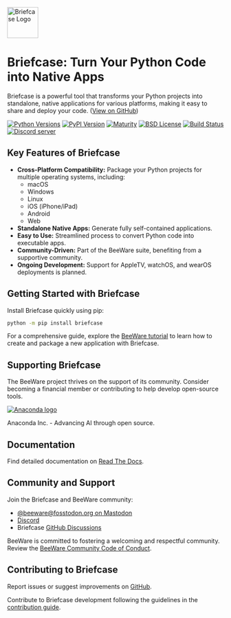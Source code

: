 <img src="https://beeware.org/project/briefcase/briefcase.png" width="72" alt="Briefcase Logo" />

# Briefcase: Turn Your Python Code into Native Apps

Briefcase is a powerful tool that transforms your Python projects into standalone, native applications for various platforms, making it easy to share and deploy your code. ([View on GitHub](https://github.com/beeware/briefcase))

[![Python Versions](https://img.shields.io/pypi/pyversions/briefcase.svg)](https://pypi.python.org/pypi/briefcase)
[![PyPI Version](https://img.shields.io/pypi/v/briefcase.svg)](https://pypi.python.org/pypi/briefcase)
[![Maturity](https://img.shields.io/pypi/status/briefcase.svg)](https://pypi.python.org/pypi/briefcase)
[![BSD License](https://img.shields.io/pypi/l/briefcase.svg)](https://github.com/beeware/briefcase/blob/main/LICENSE)
[![Build Status](https://github.com/beeware/briefcase/workflows/CI/badge.svg?branch=main)](https://github.com/beeware/briefcase/actions)
[![Discord server](https://img.shields.io/discord/836455665257021440?label=Discord%20Chat&logo=discord&style=plastic)](https://beeware.org/bee/chat/)

## Key Features of Briefcase

*   **Cross-Platform Compatibility:** Package your Python projects for multiple operating systems, including:
    *   macOS
    *   Windows
    *   Linux
    *   iOS (iPhone/iPad)
    *   Android
    *   Web
*   **Standalone Native Apps:** Generate fully self-contained applications.
*   **Easy to Use:** Streamlined process to convert Python code into executable apps.
*   **Community-Driven:** Part of the BeeWare suite, benefiting from a supportive community.
*   **Ongoing Development:** Support for AppleTV, watchOS, and wearOS deployments is planned.

## Getting Started with Briefcase

Install Briefcase quickly using pip:

```bash
python -m pip install briefcase
```

For a comprehensive guide, explore the [BeeWare tutorial](https://docs.beeware.org) to learn how to create and package a new application with Briefcase.

## Supporting Briefcase

The BeeWare project thrives on the support of its community. Consider becoming a financial member or contributing to help develop open-source tools.

[![Anaconda logo](https://beeware.org/community/members/anaconda/anaconda-large.png)](https://anaconda.com/)

Anaconda Inc. - Advancing AI through open source.

## Documentation

Find detailed documentation on [Read The Docs](https://briefcase.readthedocs.io).

## Community and Support

Join the Briefcase and BeeWare community:

*   [@beeware@fosstodon.org on Mastodon](https://fosstodon.org/@beeware)
*   [Discord](https://beeware.org/bee/chat/)
*   Briefcase [GitHub Discussions](https://github.com/beeware/briefcase/discussions)

BeeWare is committed to fostering a welcoming and respectful community. Review the [BeeWare Community Code of Conduct](https://beeware.org/community/behavior/).

## Contributing to Briefcase

Report issues or suggest improvements on [GitHub](https://github.com/beeware/briefcase/issues).

Contribute to Briefcase development following the guidelines in the [contribution guide](https://briefcase.readthedocs.io/en/latest/how_to/contribute/index.html).